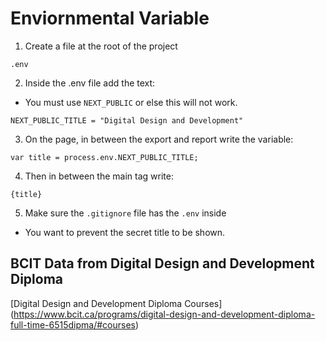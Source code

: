 # Enviornmental Variable
1. Create a file at the root of the project
```
.env
```
2. Inside the .env file add the text:
- You must use `NEXT_PUBLIC` or else this will not work.
```
NEXT_PUBLIC_TITLE = "Digital Design and Development"
```
3. On the page, in between the export and report write the variable:
```
var title = process.env.NEXT_PUBLIC_TITLE;
```
4. Then in between the main tag write:
```
{title}
```
5. Make sure the `.gitignore` file has the `.env` inside
- You want to prevent the secret title to be shown.

## BCIT Data from Digital Design and Development Diploma
[Digital Design and Development Diploma Courses] (https://www.bcit.ca/programs/digital-design-and-development-diploma-full-time-6515dipma/#courses)